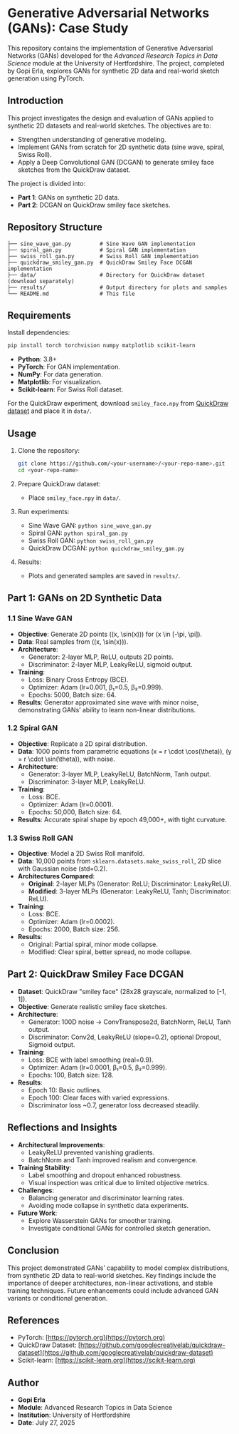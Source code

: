 # Generative Adversarial Networks (GANs): Case Study

This repository contains the implementation of Generative Adversarial Networks (GANs) developed for the *Advanced Research Topics in Data Science* module at the University of Hertfordshire. The project, completed by Gopi Erla, explores GANs for synthetic 2D data and real-world sketch generation using PyTorch.

## Introduction

This project investigates the design and evaluation of GANs applied to synthetic 2D datasets and real-world sketches. The objectives are to:
- Strengthen understanding of generative modeling.
- Implement GANs from scratch for 2D synthetic data (sine wave, spiral, Swiss Roll).
- Apply a Deep Convolutional GAN (DCGAN) to generate smiley face sketches from the QuickDraw dataset.

The project is divided into:
- **Part 1**: GANs on synthetic 2D data.
- **Part 2**: DCGAN on QuickDraw smiley face sketches.

## Repository Structure

```
├── sine_wave_gan.py         # Sine Wave GAN implementation
├── spiral_gan.py            # Spiral GAN implementation
├── swiss_roll_gan.py        # Swiss Roll GAN implementation
├── quickdraw_smiley_gan.py  # QuickDraw Smiley Face DCGAN implementation
├── data/                    # Directory for QuickDraw dataset (download separately)
├── results/                 # Output directory for plots and samples
└── README.md                # This file
```

## Requirements

Install dependencies:
```bash
pip install torch torchvision numpy matplotlib scikit-learn
```

- **Python**: 3.8+
- **PyTorch**: For GAN implementation.
- **NumPy**: For data generation.
- **Matplotlib**: For visualization.
- **Scikit-learn**: For Swiss Roll dataset.

For the QuickDraw experiment, download `smiley_face.npy` from [QuickDraw dataset](https://github.com/googlecreativelab/quickdraw-dataset) and place it in `data/`.

## Usage

1. Clone the repository:
   ```bash
   git clone https://github.com/<your-username>/<your-repo-name>.git
   cd <your-repo-name>
   ```

2. Prepare QuickDraw dataset:
   - Place `smiley_face.npy` in `data/`.

3. Run experiments:
   - Sine Wave GAN: `python sine_wave_gan.py`
   - Spiral GAN: `python spiral_gan.py`
   - Swiss Roll GAN: `python swiss_roll_gan.py`
   - QuickDraw DCGAN: `python quickdraw_smiley_gan.py`

4. Results:
   - Plots and generated samples are saved in `results/`.

## Part 1: GANs on 2D Synthetic Data

### 1.1 Sine Wave GAN
- **Objective**: Generate 2D points \((x, \sin(x))\) for \(x \in [-\pi, \pi]\).
- **Data**: Real samples from \((x, \sin(x))\).
- **Architecture**:
  - Generator: 2-layer MLP, ReLU, outputs 2D points.
  - Discriminator: 2-layer MLP, LeakyReLU, sigmoid output.
- **Training**:
  - Loss: Binary Cross Entropy (BCE).
  - Optimizer: Adam (lr=0.001, β₁=0.5, β₂=0.999).
  - Epochs: 5000, Batch size: 64.
- **Results**: Generator approximated sine wave with minor noise, demonstrating GANs’ ability to learn non-linear distributions.

### 1.2 Spiral GAN
- **Objective**: Replicate a 2D spiral distribution.
- **Data**: 1000 points from parametric equations \(x = r \cdot \cos(\theta)\), \(y = r \cdot \sin(\theta)\), with noise.
- **Architecture**:
  - Generator: 3-layer MLP, LeakyReLU, BatchNorm, Tanh output.
  - Discriminator: 3-layer MLP, LeakyReLU.
- **Training**:
  - Loss: BCE.
  - Optimizer: Adam (lr=0.0001).
  - Epochs: 50,000, Batch size: 64.
- **Results**: Accurate spiral shape by epoch 49,000+, with tight curvature.

### 1.3 Swiss Roll GAN
- **Objective**: Model a 2D Swiss Roll manifold.
- **Data**: 10,000 points from `sklearn.datasets.make_swiss_roll`, 2D slice with Gaussian noise (std=0.2).
- **Architectures Compared**:
  - **Original**: 2-layer MLPs (Generator: ReLU; Discriminator: LeakyReLU).
  - **Modified**: 3-layer MLPs (Generator: LeakyReLU, Tanh; Discriminator: ReLU).
- **Training**:
  - Loss: BCE.
  - Optimizer: Adam (lr=0.0002).
  - Epochs: 2000, Batch size: 256.
- **Results**:
  - Original: Partial spiral, minor mode collapse.
  - Modified: Clear spiral, better spread, no mode collapse.

## Part 2: QuickDraw Smiley Face DCGAN

- **Dataset**: QuickDraw "smiley face" (28x28 grayscale, normalized to [-1, 1]).
- **Objective**: Generate realistic smiley face sketches.
- **Architecture**:
  - Generator: 100D noise → ConvTranspose2d, BatchNorm, ReLU, Tanh output.
  - Discriminator: Conv2d, LeakyReLU (slope=0.2), optional Dropout, Sigmoid output.
- **Training**:
  - Loss: BCE with label smoothing (real=0.9).
  - Optimizer: Adam (lr=0.0001, β₁=0.5, β₂=0.999).
  - Epochs: 100, Batch size: 128.
- **Results**:
  - Epoch 10: Basic outlines.
  - Epoch 100: Clear faces with varied expressions.
  - Discriminator loss ~0.7, generator loss decreased steadily.

## Reflections and Insights

- **Architectural Improvements**:
  - LeakyReLU prevented vanishing gradients.
  - BatchNorm and Tanh improved realism and convergence.
- **Training Stability**:
  - Label smoothing and dropout enhanced robustness.
  - Visual inspection was critical due to limited objective metrics.
- **Challenges**:
  - Balancing generator and discriminator learning rates.
  - Avoiding mode collapse in synthetic data experiments.
- **Future Work**:
  - Explore Wasserstein GANs for smoother training.
  - Investigate conditional GANs for controlled sketch generation.

## Conclusion

This project demonstrated GANs’ capability to model complex distributions, from synthetic 2D data to real-world sketches. Key findings include the importance of deeper architectures, non-linear activations, and stable training techniques. Future enhancements could include advanced GAN variants or conditional generation.

## References

- PyTorch: [https://pytorch.org](https://pytorch.org)
- QuickDraw Dataset: [https://github.com/googlecreativelab/quickdraw-dataset](https://github.com/googlecreativelab/quickdraw-dataset)
- Scikit-learn: [https://scikit-learn.org](https://scikit-learn.org)

## Author

- **Gopi Erla**
- **Module**: Advanced Research Topics in Data Science
- **Institution**: University of Hertfordshire
- **Date**: July 27, 2025

